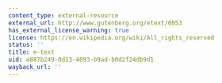 ```yaml
---
content_type: external-resource
external_url: http://www.gutenberg.org/etext/6053
has_external_license_warning: true
license: https://en.wikipedia.org/wiki/All_rights_reserved
status: ''
title: e-text
uid: a887b249-0d13-4093-b9ad-b0d2f24db9d1
wayback_url: ''
---
```

